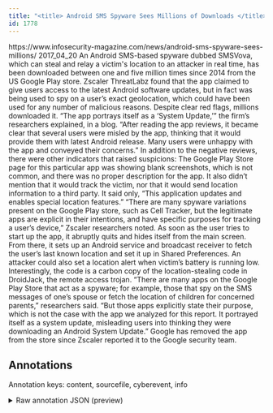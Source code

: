```yaml
---
title: "<title> Android SMS Spyware Sees Millions of Downloads </title>"
id: 1778
---
```


<title> Android SMS Spyware Sees Millions of Downloads </title>
<source> https://www.infosecurity-magazine.com/news/android-sms-spyware-sees-millions/ </source>
<date> 2017_04_20 </date>
<text>
An Android SMS-based spyware dubbed SMSVova, which can steal and relay a victim's location to an attacker in real time, has been downloaded between one and five million times since 2014 from the US Google Play store.
Zscaler ThreatLabz found that the app claimed to give users access to the latest Android software updates, but in fact was being used to spy on a user’s exact geolocation, which could have been used for any number of malicious reasons.
Despite clear red flags, millions downloaded it.
“The app portrays itself as a ‘System Update,’” the firm’s researchers explained, in a blog. “After reading the app reviews, it became clear that several users were misled by the app, thinking that it would provide them with latest Android release. Many users were unhappy with the app and conveyed their concerns.”
In addition to the negative reviews, there were other indicators that raised suspicions: The Google Play Store page for this particular app was showing blank screenshots, which is not common, and there was no proper description for the app. It also didn’t mention that it would track the victim, nor that it would send location information to a third party. It said only, “This application updates and enables special location features.”
“There are many spyware variations present on the Google Play store, such as Cell Tracker, but the legitimate apps are explicit in their intentions, and have specific purposes for tracking a user’s device,” Zscaler researchers noted.
As soon as the user tries to start up the app, it abruptly quits and hides itself from the main screen. From there, it sets up an Android service and broadcast receiver to fetch the user’s last known location and set it up in Shared Preferences. An attacker could also set a location alert when victim’s battery is running low.
Interestingly, the code is a carbon copy of the location-stealing code in DroidJack, the remote access trojan.
“There are many apps on the Google Play Store that act as a spyware; for example, those that spy on the SMS messages of one’s spouse or fetch the location of children for concerned parents,” researchers said. “But those apps explicitly state their purpose, which is not the case with the app we analyzed for this report. It portrayed itself as a system update, misleading users into thinking they were downloading an Android System Update.”
Google has removed the app from the store since Zscaler reported it to the Google security team.
</text>



## Annotations

Annotation keys: content, sourcefile, cyberevent, info

<details>
<summary>Raw annotation JSON (preview)</summary>

```json
{
  "content": "An Android SMS-based spyware dubbed SMSVova, which can steal and relay a victim's location to an attacker in real time, has been downloaded between one and five million times since 2014 from the US Google Play store. Zscaler ThreatLabz found that the app claimed to give users access to the latest Android software updates, but in fact was being used to spy on a user\u2019s exact geolocation, which could have been used for any number of malicious reasons. Despite clear red flags, millions downloaded it. \u201cThe app portrays itself as a \u2018System Update,\u2019\u201d the firm\u2019s researchers explained, in a blog. \u201cAfter reading the app reviews, it became clear that several users were misled by the app, thinking that it would provide them with latest Android release. Many users were unhappy with the app and conveyed their concerns.\u201d In addition to the negative reviews, there were other indicators that raised suspicions: The Google Play Store page for this particular app was showing blank screenshots, which is not common, and there was no proper description for the app. It also didn\u2019t mention that it would track the victim, nor that it would send location information to a third party. It said only, \u201cThis application updates and enables special location features.\u201d \u201cThere are many spyware variations present on the Google Play store, such as Cell Tracker, but the legitimate apps are explicit in their intentions, and have specific purposes for tracking a user\u2019s device,\u201d Zscaler researchers noted. As soon as the user tries to start up the app, it abruptly quits and hides itself from the main screen. From there, it sets up an Android service and broadcast receiver to fetch the user\u2019s last known location and set it up in Shared Preferences. An attacker could also set a location alert when victim\u2019s battery is running low. Interestingly, the code is a carbon copy of the location-stealing code in DroidJack, the remote access trojan. \u201cThere are many apps on the Google Play Store that act as a spyware; for example, those that spy on the SMS messages of one\u2019s spouse or fetch the location of children for concerned parents,\u201d researchers said. \u201cBut those apps explicitly state their purpose, which is not the case with the app we analyzed for this report. It portrayed itself as a system update, misleading users into thinking they were downloading an Android System Update.\u201d Google has removed the app from the store since Zscaler reported it to the Google security team.",
  "sourcefile": "1778.txt",
  "cyberevent": {
    "hopper": [
      {
        "index": 0,
        "relation": "Same",
        "events": [
          {
            "index": "E2",
            "type": "Attack",
            "realis": "Generic",
            "nugget": {
              "startOffset": 2253,
              "index": "T7",
              "endOffset": 2272,
              "text": "portrayed itself as"
            },
            "argument": [
              {
                "index": "T9",
                "text": "system update",
                "endOffset": 2288,
                "role": {
                  "type": "Trusted-Entity"
                },
                "startOffset": 2275,
                "type": "Software"
              }
            ],
            "subtype": "Phishing"
          },
          {
            "index": "E3",
            "type": "Attack",
            "realis": "Generic",
            "nugget": {
              "startOffset": 2290,
              "index": "T10",
              "endOffset": 2300,
              "text": "misleading"
            },
            "argument": [
              {
                "index": "T11",
                "text": "users",
                "endOffset": 2306,
                "role": {
                  "type": "Victim"
                },
                "startOffset": 2301,
                "type": "Person"
              },
              {
    
```
</details>
